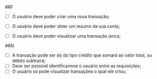 #RF
- [ ] O usuário deve poder criar uma nova transação;
- [ ] O usuário deve poder obter um resumo da sua conta;
- [ ] O usuário deve poder visualizar uma transação única;



#RN 
- [ ] A transação pode ser do do tipo crédito que somará ao valor total, ou débito subtrairá;
- [ ] Deve ser possível identificarmos o usuário entre as requisições;
- [ ] O usuário só pode visualizar transações o qual ele criou;